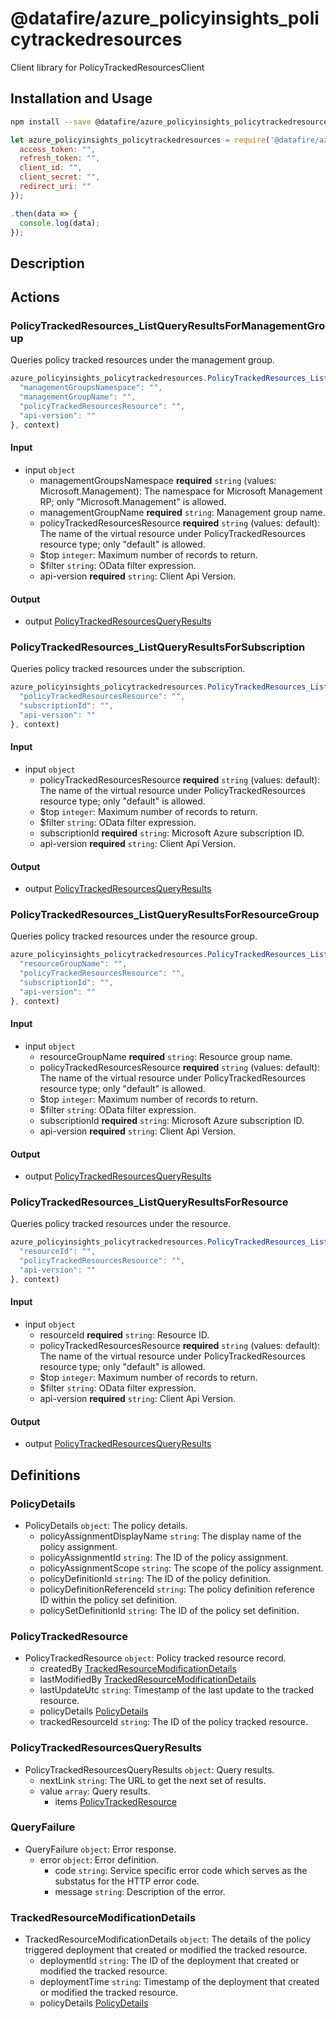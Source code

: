 # @datafire/azure_policyinsights_policytrackedresources

Client library for PolicyTrackedResourcesClient

## Installation and Usage
```bash
npm install --save @datafire/azure_policyinsights_policytrackedresources
```
```js
let azure_policyinsights_policytrackedresources = require('@datafire/azure_policyinsights_policytrackedresources').create({
  access_token: "",
  refresh_token: "",
  client_id: "",
  client_secret: "",
  redirect_uri: ""
});

.then(data => {
  console.log(data);
});
```

## Description



## Actions

### PolicyTrackedResources_ListQueryResultsForManagementGroup
Queries policy tracked resources under the management group.


```js
azure_policyinsights_policytrackedresources.PolicyTrackedResources_ListQueryResultsForManagementGroup({
  "managementGroupsNamespace": "",
  "managementGroupName": "",
  "policyTrackedResourcesResource": "",
  "api-version": ""
}, context)
```

#### Input
* input `object`
  * managementGroupsNamespace **required** `string` (values: Microsoft.Management): The namespace for Microsoft Management RP; only "Microsoft.Management" is allowed.
  * managementGroupName **required** `string`: Management group name.
  * policyTrackedResourcesResource **required** `string` (values: default): The name of the virtual resource under PolicyTrackedResources resource type; only "default" is allowed.
  * $top `integer`: Maximum number of records to return.
  * $filter `string`: OData filter expression.
  * api-version **required** `string`: Client Api Version.

#### Output
* output [PolicyTrackedResourcesQueryResults](#policytrackedresourcesqueryresults)

### PolicyTrackedResources_ListQueryResultsForSubscription
Queries policy tracked resources under the subscription.


```js
azure_policyinsights_policytrackedresources.PolicyTrackedResources_ListQueryResultsForSubscription({
  "policyTrackedResourcesResource": "",
  "subscriptionId": "",
  "api-version": ""
}, context)
```

#### Input
* input `object`
  * policyTrackedResourcesResource **required** `string` (values: default): The name of the virtual resource under PolicyTrackedResources resource type; only "default" is allowed.
  * $top `integer`: Maximum number of records to return.
  * $filter `string`: OData filter expression.
  * subscriptionId **required** `string`: Microsoft Azure subscription ID.
  * api-version **required** `string`: Client Api Version.

#### Output
* output [PolicyTrackedResourcesQueryResults](#policytrackedresourcesqueryresults)

### PolicyTrackedResources_ListQueryResultsForResourceGroup
Queries policy tracked resources under the resource group.


```js
azure_policyinsights_policytrackedresources.PolicyTrackedResources_ListQueryResultsForResourceGroup({
  "resourceGroupName": "",
  "policyTrackedResourcesResource": "",
  "subscriptionId": "",
  "api-version": ""
}, context)
```

#### Input
* input `object`
  * resourceGroupName **required** `string`: Resource group name.
  * policyTrackedResourcesResource **required** `string` (values: default): The name of the virtual resource under PolicyTrackedResources resource type; only "default" is allowed.
  * $top `integer`: Maximum number of records to return.
  * $filter `string`: OData filter expression.
  * subscriptionId **required** `string`: Microsoft Azure subscription ID.
  * api-version **required** `string`: Client Api Version.

#### Output
* output [PolicyTrackedResourcesQueryResults](#policytrackedresourcesqueryresults)

### PolicyTrackedResources_ListQueryResultsForResource
Queries policy tracked resources under the resource.


```js
azure_policyinsights_policytrackedresources.PolicyTrackedResources_ListQueryResultsForResource({
  "resourceId": "",
  "policyTrackedResourcesResource": "",
  "api-version": ""
}, context)
```

#### Input
* input `object`
  * resourceId **required** `string`: Resource ID.
  * policyTrackedResourcesResource **required** `string` (values: default): The name of the virtual resource under PolicyTrackedResources resource type; only "default" is allowed.
  * $top `integer`: Maximum number of records to return.
  * $filter `string`: OData filter expression.
  * api-version **required** `string`: Client Api Version.

#### Output
* output [PolicyTrackedResourcesQueryResults](#policytrackedresourcesqueryresults)



## Definitions

### PolicyDetails
* PolicyDetails `object`: The policy details.
  * policyAssignmentDisplayName `string`: The display name of the policy assignment.
  * policyAssignmentId `string`: The ID of the policy assignment.
  * policyAssignmentScope `string`: The scope of the policy assignment.
  * policyDefinitionId `string`: The ID of the policy definition.
  * policyDefinitionReferenceId `string`: The policy definition reference ID within the policy set definition.
  * policySetDefinitionId `string`: The ID of the policy set definition.

### PolicyTrackedResource
* PolicyTrackedResource `object`: Policy tracked resource record.
  * createdBy [TrackedResourceModificationDetails](#trackedresourcemodificationdetails)
  * lastModifiedBy [TrackedResourceModificationDetails](#trackedresourcemodificationdetails)
  * lastUpdateUtc `string`: Timestamp of the last update to the tracked resource.
  * policyDetails [PolicyDetails](#policydetails)
  * trackedResourceId `string`: The ID of the policy tracked resource.

### PolicyTrackedResourcesQueryResults
* PolicyTrackedResourcesQueryResults `object`: Query results.
  * nextLink `string`: The URL to get the next set of results.
  * value `array`: Query results.
    * items [PolicyTrackedResource](#policytrackedresource)

### QueryFailure
* QueryFailure `object`: Error response.
  * error `object`: Error definition.
    * code `string`: Service specific error code which serves as the substatus for the HTTP error code.
    * message `string`: Description of the error.

### TrackedResourceModificationDetails
* TrackedResourceModificationDetails `object`: The details of the policy triggered deployment that created or modified the tracked resource.
  * deploymentId `string`: The ID of the deployment that created or modified the tracked resource.
  * deploymentTime `string`: Timestamp of the deployment that created or modified the tracked resource.
  * policyDetails [PolicyDetails](#policydetails)


